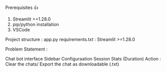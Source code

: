 
Prerequisites 👍

1. Streamlit >=1.28.0
2. pip/python installation 
3. VSCode

Project structure : 
app.py
requirements.txt : Streamlit >=1.28.0


Problem Statement : 

Chat bot interface
Sidebar Configuraation
Session Stats (Duration)
Action : Clear the chats/ Export the chat as downloadable (.txt) 
